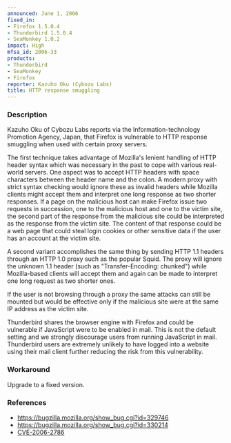 ```yaml
---
announced: June 1, 2006
fixed_in:
- Firefox 1.5.0.4
- Thunderbird 1.5.0.4
- SeaMonkey 1.0.2
impact: High
mfsa_id: 2006-33
products:
- Thunderbird
- SeaMonkey
- Firefox
reporter: Kazuho Oku (Cybozu Labs)
title: HTTP response smuggling
---
```


<h3>Description</h3>

<p>Kazuho Oku of Cybozu Labs reports via the Information-technology Promotion
Agency, Japan, that Firefox is vulnerable to HTTP response smuggling when
used with certain proxy servers.</p>

<p>The first technique takes advantage of Mozilla's lenient handling
of HTTP header syntax which was necessary in the past to cope with various
real-world servers. One aspect was to accept HTTP headers with space
characters between the header name and the colon. A modern proxy with strict
syntax checking would ignore these as invalid headers while Mozilla
clients might accept them and interpret one long response as two shorter
responses. If a page on the malicious host can make Firefox issue two
requests in succession, one to the malicious host and one to the victim
site, the second part of the response from the malicious site could
be interpreted as the response from the victim site. The content of
that response could be a web page that could steal login cookies or
other sensitive data if the user has an account at the victim site.</p>

<p>A second variant accomplishes the same thing by sending HTTP 1.1
headers through an HTTP 1.0 proxy such as the popular Squid. The proxy
will ignore the unknown 1.1 header (such as "Transfer-Encoding: chunked")
while Mozilla-based clients will accept them and again can be made to
interpret one long request as two shorter ones.</p>

<p>If the user is not browsing through a proxy the same attacks
can still be mounted but would be effective only if the malicious
site were at the same IP address as the victim site.</p>

<p class="note">Thunderbird shares the browser engine with Firefox
and could be vulnerable if JavaScript were to be enabled in mail. This is not
the default setting and we strongly discourage users from running
JavaScript in mail. Thunderbird users are extremely unlikely to have logged
into a website using their mail client further reducing the risk from
this vulnerability.</p>

<h3>Workaround</h3>

<p>Upgrade to a fixed version.</p>

<h3>References</h3>

<ul>
<li><a href="https://bugzilla.mozilla.org/show_bug.cgi?id=329746">
https://bugzilla.mozilla.org/show_bug.cgi?id=329746</a></li>
<li><a href="https://bugzilla.mozilla.org/show_bug.cgi?id=330214">
https://bugzilla.mozilla.org/show_bug.cgi?id=330214</a></li>
<li>
<a class="ex-ref" href="http://www.cve.mitre.org/cgi-bin/cvename.cgi?name=CVE-2006-2786">CVE-2006-2786</a></li>
</ul>



